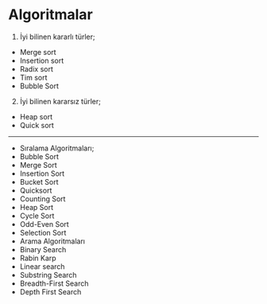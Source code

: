 # Algoritmalar

1. İyi bilinen kararlı türler;
 * Merge sort
 * Insertion sort
 * Radix sort
 * Tim sort
 * Bubble Sort
2. İyi bilinen kararsız türler;
 * Heap sort
 * Quick sort

<hr></hr>

* Sıralama Algoritmaları;
 * Bubble Sort 
 * Merge Sort
 * Insertion Sort
 * Bucket Sort
 * Quicksort 
 * Counting Sort 
 * Heap Sort
 * Cycle Sort 
 * Odd-Even Sort 
 * Selection Sort
* Arama Algoritmaları
 * Binary Search
 * Rabin Karp 
 * Linear search
 * Substring Search
 * Breadth-First Search
 * Depth First Search 
 
